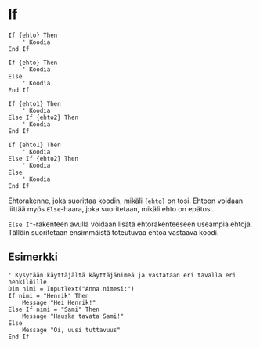 <!--structure-->
If
==

```eppabasic
If {ehto} Then
    ' Koodia
End If

If {ehto} Then
    ' Koodia
Else
    ' Koodia
End If

If {ehto1} Then
    ' Koodia
Else If {ehto2} Then
    ' Koodia
End If

If {ehto1} Then
    ' Koodia
Else If {ehto2} Then
    ' Koodia
Else
    ' Koodia
End If
```

Ehtorakenne, joka suorittaa koodin, mikäli `{ehto}` on tosi.
Ehtoon voidaan liittää myös `Else`-haara, joka suoritetaan, mikäli ehto on epätosi.

`Else If`-rakenteen avulla voidaan lisätä ehtorakenteeseen useampia ehtoja.
Tällöin suoritetaan ensimmäistä toteutuvaa ehtoa vastaava koodi.

Esimerkki
---------
```eppabasic
' Kysytään käyttäjältä käyttäjänimeä ja vastataan eri tavalla eri henkilöille
Dim nimi = InputText("Anna nimesi:")
If nimi = "Henrik" Then
    Message "Hei Henrik!"
Else If nimi = "Sami" Then
    Message "Hauska tavata Sami!"
Else
    Message "Oi, uusi tuttavuus"
End If

```
